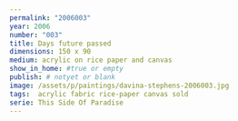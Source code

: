 ```yaml
---
permalink: "2006003"
year: 2006
number: "003"
title: Days future passed
dimensions: 150 x 90
medium: acrylic on rice paper and canvas
show_in_home: #true or empty
publish: # notyet or blank
image: /assets/p/paintings/davina-stephens-2006003.jpg
tags:  acrylic fabric rice-paper canvas sold
serie: This Side Of Paradise
---
```

